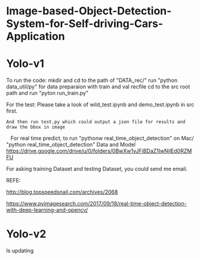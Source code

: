 # Image-based-Object-Detection-System-for-Self-driving-Cars-Application
# Yolo-v1

  To run the code:
    mkdir and cd to the path of "DATA_rec/"
    run "python data_util/py" for data preparaion with train and val recfile
    cd to the src root path and run "pyton run_train.py"
  
  For the test:
    Please take a look of wild_test.ipynb and demo_test.ipynb in src first.
    
    And then run test.py which could output a json file for results and draw the bbox in image
    For real time predict, to run "pythonw real_time_object_detection" on Mac/ "python real_time_object_detection"
Data and Model
https://drive.google.com/drive/u/0/folders/0BwXw1vJFiBDaZ1IwNjlEd0RZMFU

For asking training Dataset and testing Dataset, you could send me email.

REFE:

http://blog.topspeedsnail.com/archives/2068

https://www.pyimagesearch.com/2017/09/18/real-time-object-detection-with-deep-learning-and-opencv/
# Yolo-v2
Is updating
